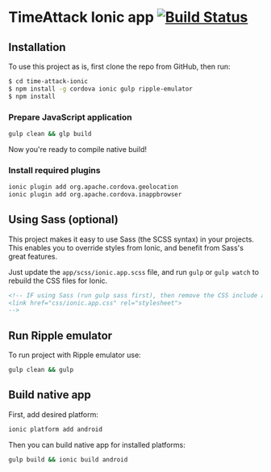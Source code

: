 TimeAttack Ionic app [![Build Status](https://travis-ci.org/TimeAttack/ionic.svg?branch=master)](https://travis-ci.org/TimeAttack/ionic)
=====================
## Installation

To use this project as is, first clone the repo from GitHub, then run:

```bash
$ cd time-attack-ionic
$ npm install -g cordova ionic gulp ripple-emulator
$ npm install
```

### Prepare JavaScript application

```bash
gulp clean && glp build
```
Now you're ready to compile native build!

### Install required plugins

```bash
ionic plugin add org.apache.cordova.geolocation
ionic plugin add org.apache.cordova.inappbrowser
```

## Using Sass (optional)

This project makes it easy to use Sass (the SCSS syntax) in your projects. This enables you to override styles from Ionic, and benefit from
Sass's great features.

Just update the `app/scss/ionic.app.scss` file, and run `gulp` or `gulp watch` to rebuild the CSS files for Ionic.

```html
<!-- IF using Sass (run gulp sass first), then remove the CSS include above
<link href="css/ionic.app.css" rel="stylesheet">
-->
```

## Run Ripple emulator

To run project with Ripple emulator use:

```bash
gulp clean && gulp
```

## Build native app

First, add desired platform:

```bash
ionic platform add android
```

Then you can build native app for installed platforms:

```bash
gulp build && ionic build android
```
